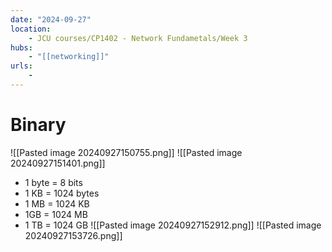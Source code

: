 ```yaml
---
date: "2024-09-27"
location: 
    - JCU courses/CP1402 - Network Fundametals/Week 3
hubs: 
    - "[[networking]]"
urls:
    - 
---
```


# Binary
![[Pasted image 20240927150755.png]]
![[Pasted image 20240927151401.png]]

+ 1 byte = 8 bits
+ 1 KB = 1024 bytes
+ 1 MB = 1024 KB
+ 1GB = 1024 MB
+ 1 TB = 1024 GB
![[Pasted image 20240927152912.png]]
![[Pasted image 20240927153726.png]]
